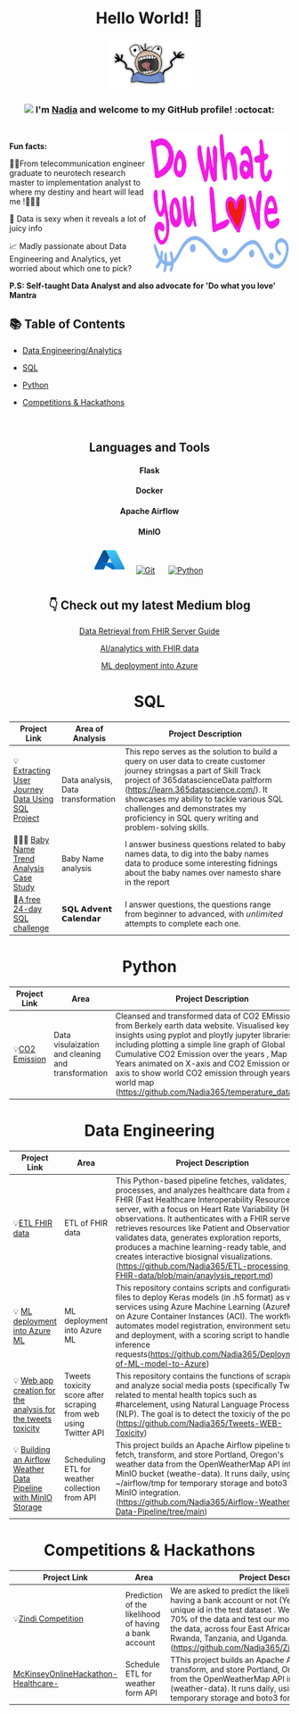 
<div align="center">
<h1> Hello World! 👋 </h1>
<img src="IMG/my-image.png" width="150">

### <img src="https://media.giphy.com/media/WUlplcMpOCEmTGBtBW/giphy.gif" width="40"> I'm [Nadia](https://www.linkedin.com/in/nadiayoussef365/) and welcome to my GitHub profile! :octocat:
<br>

<img align="right" height="250" width="250" alt="GIF" src="IMG/images.png" />


</div>

**Fun facts:**

👩‍🎓From telecommunication engineer graduate to neurotech research master to implementation analyst to where my destiny and heart will lead me !🤔🤔🤔


🤔 Data is sexy when it reveals a lot of juicy info  
  
📈 Madly passionate about Data Engineering and Analytics, yet worried about which one to pick?

**P.S: Self-taught Data Analyst and also advocate for 'Do what you love' Mantra** 

## 📚 Table of Contents
- [Data Engineering/Analytics](#data-engineering)
- [SQL](#sql)
- [Python](#python)
- [Competitions & Hackathons](#Competitions)


  <br>

<div align="center">

## Languages and Tools  
#### Flask 
#### Docker
#### Apache Airflow
#### MinIO
<div align="center">  
<img title="Azure" alt="Azure" src="IMG/Microsoft_Azure.svg.png" width="60" height="40" style="vertical-align:down; margin:4px"/>
<a href="https://github.com/" target="_blank"><img style="margin: 10px" src="https://profilinator.rishav.dev/skills-assets/git-scm-icon.svg" alt="Git" height="50" /></a>  
<a href="https://www.python.org/" target="_blank"><img style="margin: 10px" src="https://profilinator.rishav.dev/skills-assets/python-original.svg" alt="Python" height="50" /></a>   
</div>


## 👇 Check out my latest Medium blog

<a target="_blank" href="https://medium.com/@nadiayoussef635/data-retrieval-from-fhir-server-practical-guide-f0af5eb76843">Data Retrieval from FHIR Server Guide</a> 

<a target="_blank" href="https://medium.com/@nadiayoussef635/ai-analytics-with-fhir-data-e964d1399a89">AI/analytics with FHIR data</a>  

<a target="_blank" href="https://medium.com/@nadiayoussef635/steps-of-deployment-of-ml-model-into-azure-932ce4f247d4">ML deployment into Azure</a> 



# SQL

| Project Link | Area of Analysis | Project Description | 
|---|---|---|
| 💡 [Extracting User Journey Data Using SQL Project](https://github.com/Nadia365/User-tracking) | Data analysis, Data transformation| This repo serves as the solution to build a query on user data to create customer journey stringsas a part of  Skill Track project of 365datascienceData paltform (https://learn.365datascience.com/). It showcases my ability to tackle various SQL challenges and demonstrates my proficiency in SQL query writing and problem-solving skills. | 
| 👩🏻‍⚕️ [Baby Name Trend Analysis Case Study](https://github.com/Nadia365/Baby-Name-Trend-Analysis-Case-Study/tree/main) | Baby Name analysis | I answer business questions related to baby names data, to dig into the baby names data to produce some interesting fidnings about the baby names over namesto share in the report |  
| 🎁[A free 24-day SQL challenge](https://github.com/Nadia365/-SQL-Advent-Calendar/blob/main/README.md) | 𝗦𝗤𝗟 𝗔𝗱𝘃𝗲𝗻𝘁 𝗖𝗮𝗹𝗲𝗻𝗱𝗮𝗿 | I answer  questions, the questions range from beginner to advanced, with 𝘶𝘯𝘭𝘪𝘮𝘪𝘵𝘦𝘥 attempts to complete each one. |  


# Python

| Project Link | Area | Project Description | Libraries |    
|---|---|---|---|
|💡[CO2 Emission](https://github.com/Nadia365/temperature_data_viz) | Data visulaization and cleaning and transformation |Cleansed and transformed data of CO2 EMission from Berkely earth data website. Visualised key insights using pyplot and ploytly jupyter libraries , including plotting a simple line graph of Global Cumulative CO2 Emission over the years , Map with Years animated on X-axis and CO2 Emission on Y-axis to show world CO2 emission through years on world map (https://github.com/Nadia365/temperature_data_viz) | pandas/matplotlib/seaborn /numpy /plotly/math/graph_objects  


# Data Engineering

| Project Link | Area | Project Description | Libraries |    
|---|---|---|---|
|💡[ETL FHIR data](https://github.com/Nadia365/ETL-processing-of-FHIR-data) | ETL of FHIR data |This Python-based pipeline fetches, validates, processes, and analyzes healthcare data from a FHIR (Fast Healthcare Interoperability Resources) server, with a focus on Heart Rate Variability (HRV) observations. It authenticates with a FHIR server, retrieves resources like Patient and Observation, validates data, generates exploration reports, produces a machine learning-ready table, and creates interactive biosignal visualizations.(https://github.com/Nadia365/ETL-processing-of-FHIR-data/blob/main/anaylysis_report.md) | pandas/numpy /plotly/math/graph_objects/pyhton/dask  |
|💡  [ML deployment into Azure ML ](https://github.com/Nadia365/Deployment-of-ML-model-to-Azure) |ML deployment into Azure ML  | This repository contains scripts and configuration files to deploy Keras models (in .h5 format) as web services using Azure Machine Learning (AzureML) on Azure Container Instances (ACI). The workflow automates model registration, environment setup, and deployment, with a scoring script to handle inference requests(https://github.com/Nadia365/Deployment-of-ML-model-to-Azure) | pyhton/azure ml sdk |
|💡  [Web app creation for the analysis for the tweets toxicity ](https://github.com/Nadia365/Tweets-WEB-Toxicity) |Tweets toxicity score after scraping from web using Twitter API| This repository contains the functions of scraping, and analyze social media posts (specifically Twitter) related to mental health topics such as #harcelement, using Natural Language Processing (NLP). The goal is to detect the toxiciy of the posts.(https://github.com/Nadia365/Tweets-WEB-Toxicity) | pyhton/nlp toolkit/flask/docker/tweepy |
|💡  [Building an Airflow Weather Data Pipeline with MinIO Storage ](https://github.com/Nadia365/Airflow-Weather-Data-Pipeline/tree/main) |Scheduling ETL for weather collection from API |This project builds an Apache Airflow pipeline to fetch, transform, and store Portland, Oregon's weather data from the OpenWeatherMap API into a MinIO bucket (weathe-data). It runs daily, using ~/airflow/tmp for temporary storage and boto3 for MinIO integration. (https://github.com/Nadia365/Airflow-Weather-Data-Pipeline/tree/main)| pyhton/apache airflow/pandas/MinIO |


# Competitions & Hackathons 
| Project Link | Area | Project Description | Libraries |   
|---|---|---|---|
|💡[Zindi Competition](https://github.com/Nadia365/ZindiBeginnerCompetition) | Prediction of the likelihood of having a bank account|We are asked to predict the likelihood of the person having a bank account or not (Yes = 1, No = 0), for each unique id in the test dataset . We will train our model on 70% of the data and test our model on the final 30% of the data, across four East African countries - Kenya, Rwanda, Tanzania, and Uganda.(https://github.com/Nadia365/ZindiBeginnerCompetition)| pandas/numpy /sklearn |
|[McKinseyOnlineHackathon-Healthcare- ](https://github.com/Nadia365/McKinseyOnlineHackathon-Healthcare-) |Schedule ETL for weather form API  | TThis project builds an Apache Airflow pipeline to fetch, transform, and store Portland, Oregon's weather data from the OpenWeatherMap API into a MinIO bucket (weather-data). It runs daily, using ~/airflow/tmp for temporary storage and boto3 for MinIO integration. |pandas/apache airflow/python /MinIO/ubuntu|
